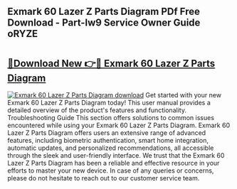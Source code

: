 ## Exmark 60 Lazer Z Parts Diagram PDf Free Download - Part-Iw9 Service Owner Guide oRYZE

# <h2><a href="http://dfu7sg.blite.top/?on=Exmark+60+Lazer+Z+Parts+Diagram">🔗Download New 👉🔴 Exmark 60 Lazer Z Parts Diagram</a></h2>

[![Exmark 60 Lazer Z Parts Diagram download](https://i.imgur.com/lujVjoI.png)](http://dfu7sg.blite.top/?on=Exmark+60+Lazer+Z+Parts+Diagram)
Get started with your new Exmark 60 Lazer Z Parts Diagram today! This user manual provides a detailed overview of the product's features and functionality. Troubleshooting Guide This section offers solutions to common issues encountered while using your Exmark 60 Lazer Z Parts Diagram. Exmark 60 Lazer Z Parts Diagram offers users an extensive range of advanced features, including biometric authentication, smart home integration, automatic updates, and personalized recommendations, all accessible through the sleek and user-friendly interface. We trust that the Exmark 60 Lazer Z Parts Diagram has been a reliable and effective resource in your efforts to master your new device. In case of any queries or concerns, please do not hesitate to reach out to our customer service team.

